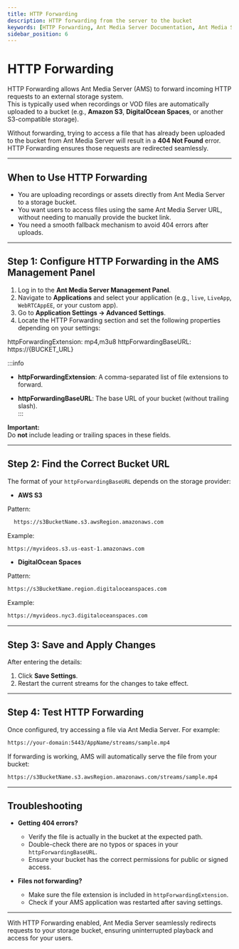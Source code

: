 ```yaml
---
title: HTTP Forwarding
description: HTTP forwarding from the server to the bucket
keywords: [HTTP Forwarding, Ant Media Server Documentation, Ant Media Server Tutorials]
sidebar_position: 6
---
```


# HTTP Forwarding

HTTP Forwarding allows Ant Media Server (AMS) to forward incoming HTTP requests to an external storage system.  
This is typically used when recordings or VOD files are automatically uploaded to a bucket (e.g., **Amazon S3**, **DigitalOcean Spaces**, or another S3-compatible storage).

Without forwarding, trying to access a file that has already been uploaded to the bucket from Ant Media Server will result in a **404 Not Found** error. HTTP Forwarding ensures those requests are redirected seamlessly.

---

## When to Use HTTP Forwarding

- You are uploading recordings or assets directly from Ant Media Server to a storage bucket.  
- You want users to access files using the same Ant Media Server URL, without needing to manually provide the bucket link.  
- You need a smooth fallback mechanism to avoid 404 errors after uploads.

---

## Step 1: Configure HTTP Forwarding in the AMS Management Panel

1. Log in to the **Ant Media Server Management Panel**.  
2. Navigate to **Applications** and select your application (e.g., `live`, `LiveApp`, `WebRTCAppEE`, or your custom app).  
3. Go to **Application Settings → Advanced Settings**.  
4. Locate the HTTP Forwarding section and set the following properties depending on your settings:

httpForwardingExtension: mp4,m3u8 
httpForwardingBaseURL: https://{BUCKET_URL}

:::info
- **httpForwardingExtension**: A comma-separated list of file extensions to forward.  

- **httpForwardingBaseURL**: The base URL of your bucket (without trailing slash).  
:::

**Important:**  
Do **not** include leading or trailing spaces in these fields.

---

## Step 2: Find the Correct Bucket URL

The format of your `httpForwardingBaseURL` depends on the storage provider:

- **AWS S3**  
  
Pattern:
  
```bash 
  https://s3BucketName.s3.awsRegion.amazonaws.com
```  

Example:  
  
```bash
https://myvideos.s3.us-east-1.amazonaws.com
```

- **DigitalOcean Spaces**  
  
Pattern:

```bash
https://s3BucketName.region.digitaloceanspaces.com
```  
  
Example:

```bash
https://myvideos.nyc3.digitaloceanspaces.com
```

---

## Step 3: Save and Apply Changes

After entering the details:

1. Click **Save Settings**.  
2. Restart the current streams for the changes to take effect.  

---

## Step 4: Test HTTP Forwarding

Once configured, try accessing a file via Ant Media Server. For example:

```bash
https://your-domain:5443/AppName/streams/sample.mp4
```

If forwarding is working, AMS will automatically serve the file from your bucket:

```bash
https://s3BucketName.s3.awsRegion.amazonaws.com/streams/sample.mp4  
```

---

## Troubleshooting

- **Getting 404 errors?**
  - Verify the file is actually in the bucket at the expected path.  
  - Double-check there are no typos or spaces in your `httpForwardingBaseURL`.  
  - Ensure your bucket has the correct permissions for public or signed access.  

- **Files not forwarding?**
  - Make sure the file extension is included in `httpForwardingExtension`.  
  - Check if your AMS application was restarted after saving settings.

---

With HTTP Forwarding enabled, Ant Media Server seamlessly redirects requests to your storage bucket, ensuring uninterrupted playback and access for your users.